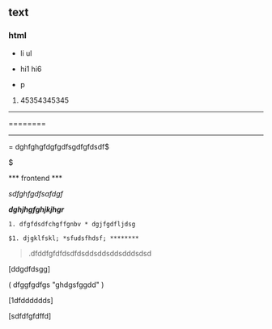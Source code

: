 ## text

### html



* li ul 

* hi1 hi6

* p

1. 45354345345

******** 

========

-------------------

= dghfghgfdgfgdfsgdfgfdsdf$

$$$$$$$$$$$$$$$$$$$$$

*** frontend ***

$$$$

  *sdfghfgdfsafdgf*

  ___dghjhgfghjkjhgr___

```1. dfgfdsdfchgffgnbv * dgjfgdfljdsg```

```$1. djgklfskl; *sfudsfhdsf; ********```

> .dfddfgfdfdsdfdsddsddsddsdddsdsd

[ddgdfdsgg] 

( dfggfgdfgs "ghdgsfggdd" )

[1dfdddddds]

[sdfdfgfdffd]